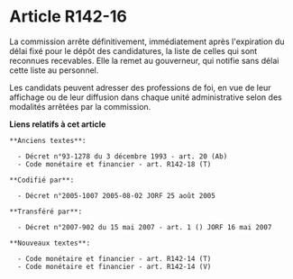 # Article R142-16

La commission arrête définitivement, immédiatement après l'expiration du délai fixé pour le dépôt des candidatures, la liste
de celles qui sont reconnues recevables. Elle la remet au gouverneur, qui notifie sans délai cette liste au personnel.

Les candidats peuvent adresser des professions de foi, en vue de leur affichage ou de leur diffusion dans chaque unité
administrative selon des modalités arrêtées par la commission.

**Liens relatifs à cet article**

	**Anciens textes**:

	  - Décret n°93-1278 du 3 décembre 1993 - art. 20 (Ab)
	  - Code monétaire et financier - art. R142-18 (T)

	**Codifié par**:

	  - Décret n°2005-1007 2005-08-02 JORF 25 août 2005

	**Transféré par**:

	  - Décret n°2007-902 du 15 mai 2007 - art. 1 () JORF 16 mai 2007

	**Nouveaux textes**:

	  - Code monétaire et financier - art. R142-14 (T)
	  - Code monétaire et financier - art. R142-14 (V)
